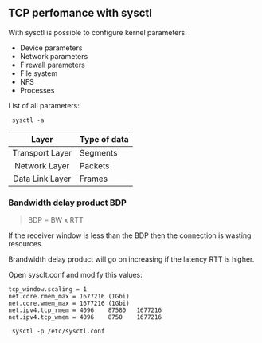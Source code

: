 ## TCP perfomance with sysctl

With sysctl is possible to configure kernel parameters:

- Device parameters         
- Network parameters
- Firewall parameters   
- File system
- NFS
- Processes

List of all parameters:

<code> sysctl -a </code>


| Layer | Type of data |
|:---------------:|----------|
| Transport Layer | Segments |
| Network Layer   | Packets  |
| Data Link Layer | Frames   |

### Bandwidth delay product BDP

> BDP = BW x RTT

If the receiver window is less than the BDP then the connection is wasting resources.

Brandwidth delay product will go on increasing if the latency RTT is higher.

Open sysclt.conf and modify this values:

    tcp_window.scaling = 1
    net.core.rmem_max = 1677216 (1Gbi)
    net.core.wmem_max = 1677216 (1Gbi)
    net.ipv4.tcp_rmem = 4096    87580   1677216
    net.ipv4.tcp_wmem = 4096    8750    1677216

<code> sysctl -p /etc/sysctl.conf </code>
